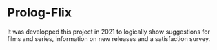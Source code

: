 # Prolog-Flix
It was developped this project in 2021 to logically show suggestions for films and series, information on new releases and a satisfaction survey.
